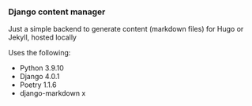 ### Django content manager

Just a simple backend to generate content (markdown files) for Hugo or Jekyll, hosted locally


Uses the following:
- Python 3.9.10
- Django 4.0.1
- Poetry 1.1.6
- django-markdown x